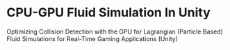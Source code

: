 # CPU-GPU Fluid Simulation In Unity
Optimizing Collision Detection with the GPU for Lagrangian (Particle Based) Fluid Simulations for Real-Time Gaming Applications (Unity)
